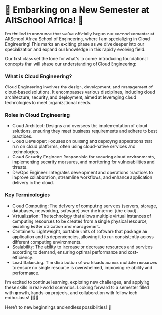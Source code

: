 # 🌟 Embarking on a New Semester at AltSchool Africa! 🚀

I’m thrilled to announce that we’ve officially begun our second semester at AltSchool Africa School of Engineering, where I am specializing in Cloud Engineering! This marks an exciting phase as we dive deeper into our specialization and expand our knowledge in this rapidly evolving field.

Our first class set the tone for what's to come, introducing foundational concepts that will shape our understanding of Cloud Engineering:

### What is Cloud Engineering?
Cloud Engineering involves the design, development, and management of cloud-based solutions. It encompasses various disciplines, including cloud architecture, security, and deployment, aimed at leveraging cloud technologies to meet organizational needs.

### Roles in Cloud Engineering
- Cloud Architect: Designs and oversees the implementation of cloud solutions, ensuring they meet business requirements and adhere to best practices.
- Cloud Developer: Focuses on building and deploying applications that run on cloud platforms, often using cloud-native services and technologies.
- Cloud Security Engineer: Responsible for securing cloud environments, implementing security measures, and monitoring for vulnerabilities and threats.
- DevOps Engineer: Integrates development and operations practices to improve collaboration, streamline workflows, and enhance application delivery in the cloud.

### Key Terminologies
- Cloud Computing: The delivery of computing services (servers, storage, databases, networking, software) over the internet (the cloud).
- Virtualization: The technology that allows multiple virtual instances of computing resources to be created from a single physical resource, enabling better utilization and management.
- Containers: Lightweight, portable units of software that package an application and its dependencies, allowing it to run consistently across different computing environments.
- Scalability: The ability to increase or decrease resources and services according to demand, ensuring optimal performance and cost-efficiency.
- Load Balancing: The distribution of workloads across multiple resources to ensure no single resource is overwhelmed, improving reliability and performance.

I’m excited to continue learning, exploring new challenges, and applying these skills in real-world scenarios. Looking forward to a semester filled with growth, hands-on projects, and collaboration with fellow tech enthusiasts! 🧑‍💻💡

Here’s to new beginnings and endless possibilities! 🌟
